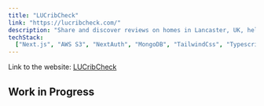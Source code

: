 ```yaml
---
title: "LUCribCheck"
link: "https://lucribcheck.com/"
description: "Share and discover reviews on homes in Lancaster, UK, helping others make informed decisions about properties and neighborhoods."
techStack:
  ["Next.js", "AWS S3", "NextAuth", "MongoDB", "TailwindCss", "Typescript"]
---
```


Link to the website: [LUCribCheck](https://lucribcheck.com/)

## Work in Progress
